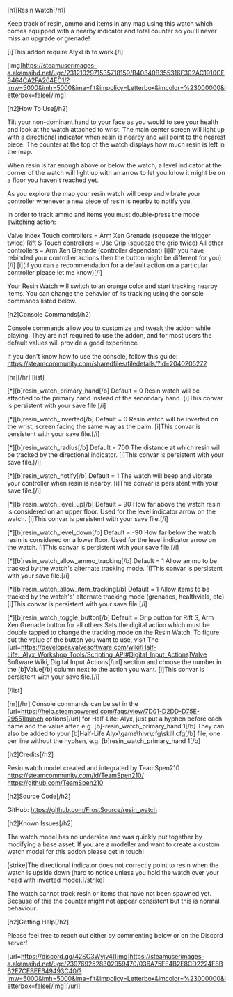 [h1]Resin Watch[/h1]

Keep track of resin, ammo and items in any map using this watch which comes equipped with a nearby indicator and total counter so you'll never miss an upgrade or grenade!

[i]This addon require AlyxLib to work.[/i]

[img]https://steamuserimages-a.akamaihd.net/ugc/2312102971535718159/B40340B355316F302AC1910CF8464CA2FA204EC1/?imw=5000&imh=5000&ima=fit&impolicy=Letterbox&imcolor=%23000000&letterbox=false[/img]

[h2]How To Use[/h2]

Tilt your non-dominant hand to your face as you would to see your health and look at the watch attached to wrist.
The main center screen will light up with a directional indicator when resin is nearby and will point to the nearest piece.
The counter at the top of the watch displays how much resin is left in the map.

When resin is far enough above or below the watch, a level indicator at the corner of the watch will light up with an arrow to let you know it might be on a floor you haven't reached yet.

As you explore the map your resin watch will beep and vibrate your controller whenever a new piece of resin is nearby to notify you.

In order to track ammo and items you must double-press the mode switching action:

Valve Index Touch controllers = Arm Xen Grenade (squeeze the trigger twice)
Rift S Touch controllers = Use Grip (squeeze the grip twice)
All other controllers = Arm Xen Grenade (controller dependant)
[i](If you have rebinded your controller actions then the button might be different for you)[/i]
[i](If you can a recommendation for a default action on a particular controller please let me know)[/i]

Your Resin Watch will switch to an orange color and start tracking nearby items. You can change the behavior of its tracking using the console commands listed below.

[h2]Console Commands[/h2]

Console commands allow you to customize and tweak the addon while playing. They are not required to use the addon, and for most users the default values will provide a good experience. 

If you don't know how to use the console, follow this guide: https://steamcommunity.com/sharedfiles/filedetails/?id=2040205272

[hr][/hr]
[list]

[*][b]resin_watch_primary_hand[/b]
Default = 0
Resin watch will be attached to the primary hand instead of the secondary hand.
[i]This convar is persistent with your save file.[/i]

[*][b]resin_watch_inverted[/b]
Default = 0
Resin watch will be inverted on the wrist, screen facing the same way as the palm.
[i]This convar is persistent with your save file.[/i]

[*][b]resin_watch_radius[/b]
Default = 700
The distance at which resin will be tracked by the directional indicator.
[i]This convar is persistent with your save file.[/i]

[*][b]resin_watch_notify[/b]
Default = 1
The watch will beep and vibrate your controller when resin is nearby.
[i]This convar is persistent with your save file.[/i]

[*][b]resin_watch_level_up[/b]
Default = 90
How far above the watch resin is considered on an upper floor. Used for the level indicator arrow on the watch.
[i]This convar is persistent with your save file.[/i]

[*][b]resin_watch_level_down[/b]
Default = -90
How far below the watch resin is considered on a lower floor. Used for the level indicator arrow on the watch.
[i]This convar is persistent with your save file.[/i]

[*][b]resin_watch_allow_ammo_tracking[/b]
Default = 1
Allow ammo to be tracked by the watch's alternate tracking mode.
[i]This convar is persistent with your save file.[/i]

[*][b]resin_watch_allow_item_tracking[/b]
Default = 1
Allow items to be tracked by the watch's' alternate tracking mode (grenades, healthvials, etc).
[i]This convar is persistent with your save file.[/i]

[*][b]resin_watch_toggle_button[/b]
Default = Grip button for Rift S, Arm Xen Grenade button for all others
Sets the digital action which must be double tapped to change the tracking mode on the Resin Watch.
To figure out the value of the button you want to use, visit The [url=https://developer.valvesoftware.com/wiki/Half-Life:_Alyx_Workshop_Tools/Scripting_API#Digital_Input_Actions]Valve Software Wiki, Digital Input Actions[/url] section and choose the number in the [b]Value[/b] column next to the action you want.
[i]This convar is persistent with your save file.[/i]

[/list]

[hr][/hr]
Console commands can be set in the [url=https://help.steampowered.com/faqs/view/7D01-D2DD-D75E-2955]launch options[/url] for Half-Life: Alyx, just put a hyphen before each name and the value after, e.g. [b]-resin_watch_primary_hand 1[/b]
They can also be added to your [b]Half-Life Alyx\game\hlvr\cfg\skill.cfg[/b] file, one per line without the hyphen, e.g. [b]resin_watch_primary_hand 1[/b]

[h2]Credits[/h2]

Resin watch model created and integrated by TeamSpen210
https://steamcommunity.com/id/TeamSpen210/
https://github.com/TeamSpen210

[h2]Source Code[/h2]

GitHub: https://github.com/FrostSource/resin_watch

[h2]Known Issues[/h2]

The watch model has no underside and was quickly put together by modifying a base asset. If you are a modeller and want to create a custom watch model for this addon please get in touch!

[strike]The directional indicator does not correctly point to resin when the watch is upside down (hard to notice unless you hold the watch over your head with inverted mode).[/strike]

The watch cannot track resin or items that have not been spawned yet. Because of this the counter might not appear consistent but this is normal behaviour.

[h2]Getting Help[/h2]

Please feel free to reach out either by commenting below or on the Discord server!

[url=https://discord.gg/42SC3Wyjv4][img]https://steamuserimages-a.akamaihd.net/ugc/2397692528302959470/036A75FE4B2E8CD2224F8B62E7CEBEE649493C40/?imw=5000&imh=5000&ima=fit&impolicy=Letterbox&imcolor=%23000000&letterbox=false[/img][/url]